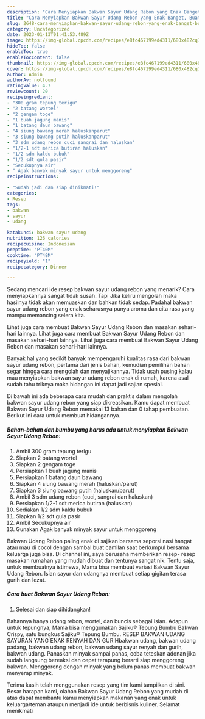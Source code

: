 ```yaml
---
description: "Cara Menyiapkan Bakwan Sayur Udang Rebon yang Enak Banget, Buat Buka Puasa Bisa Manjain Lidah"
title: "Cara Menyiapkan Bakwan Sayur Udang Rebon yang Enak Banget, Buat Buka Puasa Bisa Manjain Lidah"
slug: 2648-cara-menyiapkan-bakwan-sayur-udang-rebon-yang-enak-banget-buat-buka-puasa-bisa-manjain-lidah
category: Uncategorized
date: 2023-01-13T01:41:53.489Z
image: https://img-global.cpcdn.com/recipes/e8fc467199ed4311/680x482cq70/bakwan-sayur-udang-rebon-foto-resep-utama.jpg
hideToc: false
enableToc: true
enableTocContent: false
thumbnail: https://img-global.cpcdn.com/recipes/e8fc467199ed4311/680x482cq70/bakwan-sayur-udang-rebon-foto-resep-utama.jpg
cover: https://img-global.cpcdn.com/recipes/e8fc467199ed4311/680x482cq70/bakwan-sayur-udang-rebon-foto-resep-utama.jpg
author: Admin
authorAv: notfound
ratingvalue: 4.7
reviewcount: 20
recipeingredient:
- "300 gram tepung terigu"
- "2 batang wortel"
- "2 gengam toge"
- "1 buah jagung manis"
- "1 batang daun bawang"
- "4 siung bawang merah haluskanparut"
- "3 siung bawang putih haluskanparut"
- "3 sdm udang rebon cuci sangrai dan haluskan"
- "1/2-1 sdt merica butiran haluskan"
- "1/2 sdm kaldu bubuk"
- "1/2 sdt gula pasir"
- "Secukupnya air"
- " Agak banyak minyak sayur untuk menggoreng"
recipeinstructions:

- "Sudah jadi dan siap dinikmati!"
categories:
- Resep
tags:
- bakwan
- sayur
- udang

katakunci: bakwan sayur udang 
nutrition: 126 calories
recipecuisine: Indonesian
preptime: "PT40M"
cooktime: "PT48M"
recipeyield: "1"
recipecategory: Dinner

---
```



Sedang mencari ide resep bakwan sayur udang rebon yang menarik? Cara menyiapkannya sangat tidak susah. Tapi Jika keliru mengolah maka hasilnya tidak akan memuaskan dan bahkan tidak sedap. Padahal bakwan sayur udang rebon yang enak seharusnya punya aroma dan cita rasa yang mampu memancing selera kita.


Lihat juga cara membuat Bakwan Sayur Udang Rebon dan masakan sehari-hari lainnya. Lihat juga cara membuat Bakwan Sayur Udang Rebon dan masakan sehari-hari lainnya. Lihat juga cara membuat Bakwan Sayur Udang Rebon dan masakan sehari-hari lainnya.

Banyak hal yang sedikit banyak mempengaruhi kualitas rasa dari bakwan sayur udang rebon, pertama dari jenis bahan, kemudian pemilihan bahan segar hingga cara mengolah dan menyajikannya. Tidak usah pusing kalau mau menyiapkan bakwan sayur udang rebon enak di rumah, karena asal sudah tahu triknya maka hidangan ini dapat jadi sajian spesial.


Di bawah ini ada beberapa cara mudah dan praktis dalam mengolah bakwan sayur udang rebon yang siap dikreasikan. Kamu dapat membuat Bakwan Sayur Udang Rebon memakai 13 bahan dan 0 tahap pembuatan. Berikut ini cara untuk membuat hidangannya.

<!--inarticleads1-->

##### Bahan-bahan dan bumbu yang harus ada untuk menyiapkan Bakwan Sayur Udang Rebon:

1. Ambil 300 gram tepung terigu
1. Siapkan 2 batang wortel
1. Siapkan 2 gengam toge
1. Persiapkan 1 buah jagung manis
1. Persiapkan 1 batang daun bawang
1. Siapkan 4 siung bawang merah (haluskan/parut)
1. Siapkan 3 siung bawang putih (haluskan/parut)
1. Ambil 3 sdm udang rebon (cuci, sangrai dan haluskan)
1. Persiapkan 1/2-1 sdt merica butiran (haluskan)
1. Sediakan 1/2 sdm kaldu bubuk
1. Siapkan 1/2 sdt gula pasir
1. Ambil Secukupnya air
1. Gunakan  Agak banyak minyak sayur untuk menggoreng


Bakwan Udang Rebon paling enak di sajikan bersama seporsi nasi hangat atau mau di cocol dengan sambal buat camilan saat berkumpul bersama keluarga juga bisa. Di channel ini, saya berusaha memberikan resep- resep masakan rumahan yang mudah dibuat dan tentunya sangat nik. Tentu saja, untuk membuatnya istimewa, Mama bisa membuat variasi Bakwan Sayur Udang Rebon. Isian sayur dan udangnya membuat setiap gigitan terasa gurih dan lezat. 

<!--inarticleads2-->

##### Cara buat Bakwan Sayur Udang Rebon:


1. Selesai dan siap dihidangkan!

Bahannya hanya udang rebon, wortel, dan buncis sebagai isian. Adapun untuk tepungnya, Mama bisa menggunakan Sajiku® Tepung Bumbu Bakwan Crispy, satu bungkus Sajiku® Tepung Bumbu. RESEP BAKWAN UDANG SAYURAN YANG ENAK RENYAH DAN GURIHbakwan udang, bakwan udang padang, bakwan udang rebon, bakwan udang sayur renyah dan gurih, bakwan udang. Panaskan minyak sampai panas, coba teteskan adonan jika sudah langsung bereaksi dan cepat terapung berarti siap menggoreng bakwan. Menggoreng dengan minyak yang belum panas membuat bakwan menyerap minyak. 

Terima kasih telah menggunakan resep yang tim kami tampilkan di sini. Besar harapan kami, olahan Bakwan Sayur Udang Rebon yang mudah di atas dapat membantu kamu menyiapkan makanan yang enak untuk keluarga/teman ataupun menjadi ide untuk berbisnis kuliner. Selamat menikmati
